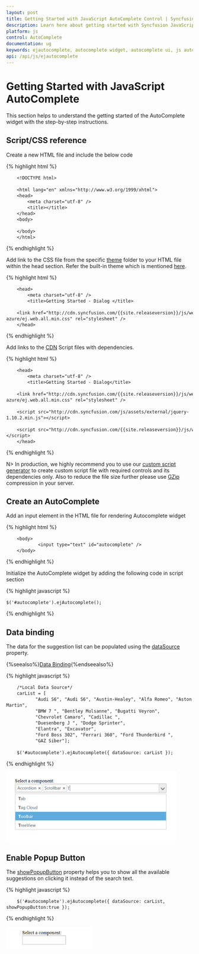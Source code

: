 ```yaml
---
layout: post
title: Getting Started with JavaScript AutoComplete Control | Syncfusion
description: Learn here about getting started with Syncfusion JavaScript AutoComplete control, its elements, and more.
platform: js
control: AutoComplete
documentation: ug
keywords: ejautocomplete, autocomplete widget, autocomplete ui, js autocomplete, jquery autocomplete, web autocomplete, ej autocomplete, essential javascript autocomplete,
api: /api/js/ejautocomplete
---
```


# Getting Started with JavaScript AutoComplete

This section helps to understand the getting started of the AutoComplete widget with the step-by-step instructions.

## Script/CSS reference

Create a new HTML file and include the below code

{% highlight html %}
        
        <!DOCTYPE html>
        
        <html lang="en" xmlns="http://www.w3.org/1999/xhtml">
        <head>
            <meta charset="utf-8" />
            <title></title>
        </head>
        <body>
        
        </body>
        </html>


{% endhighlight %}



Add link to the CSS file from the specific [theme](https://help.syncfusion.com/js/theming-in-essential-javascript-components) folder to your HTML file within the head section. Refer the built-in theme which is mentioned [here](https://help.syncfusion.com/js/theming-in-essential-javascript-components). 

{% highlight html %}
        
        <head>
            <meta charset="utf-8" />
            <title>Getting Started - Dialog </title>
            <link href="http://cdn.syncfusion.com/{{site.releaseversion}}/js/web/flat-azure/ej.web.all.min.css" rel="stylesheet" />
        </head>


{% endhighlight %}



Add links to the [CDN](https://help.syncfusion.com/js/cdn) Script files with dependencies.

{% highlight html %}

        <head>
            <meta charset="utf-8" />
            <title>Getting Started - Dialog</title>
            <link href="http://cdn.syncfusion.com/{{site.releaseversion}}/js/web/flat-azure/ej.web.all.min.css" rel="stylesheet" />
            <script src="http://cdn.syncfusion.com/js/assets/external/jquery-1.10.2.min.js"></script>
            <script src="http://cdn.syncfusion.com/{{site.releaseversion}}/js/web/ej.web.all.min.js"></script>
        </head>


{% endhighlight %}



N> In production, we highly recommend you to use our [custom script generator](https://help.syncfusion.com/js/custom-script-generator) to create custom script file with required controls and its dependencies only. Also to reduce the file size further please use [GZip](https://web.dev/optimizing-content-efficiency-optimize-encoding-and-transfer/?hl=en) compression in your server.



## Create an AutoComplete

Add an input element in the HTML file for rendering Autocomplete widget 



{% highlight html %}

        
        <body>
                <input type="text" id="autocomplete" />
        </body>


{% endhighlight %}



Initialize the AutoComplete widget by adding the following code in script section

{% highlight javascript %}


    $('#autocomplete').ejAutocomplete();



{% endhighlight %}



## Data binding

The data for the suggestion list can be populated using the [dataSource](https://help.syncfusion.com/api/js/ejautocomplete#members:datasource) property. 

{%seealso%}[Data Binding](https://help.syncfusion.com/js/autocomplete/data-binding){%endseealso%}


{% highlight javascript %}


        /*Local Data Source*/
        carList = [
               "Audi S6", "Audi S6", "Austin-Healey", "Alfa Romeo", "Aston Martin",
               "BMW 7 ", "Bentley Mulsanne", "Bugatti Veyron",
               "Chevrolet Camaro", "Cadillac ",
               "Duesenberg J ", "Dodge Sprinter",
               "Elantra", "Excavator",
               "Ford Boss 302", "Ferrari 360", "Ford Thunderbird ",
               "GAZ Siber"];

        $('#autocomplete').ejAutocomplete({ dataSource: carList });


{% endhighlight %}

![Autocomplete-GettingStarted](getting-started_images\getting-started_img1.png)



## Enable Popup Button

The [showPopupButton](https://help.syncfusion.com/api/js/ejautocomplete#members:showpopupbutton) property helps you to show all the available suggestions on clicking it instead of the search text.

{% highlight javascript %}

        
        $('#autocomplete').ejAutocomplete({ dataSource: carList, showPopupButton:true });
        


{% endhighlight %}

![Autocomplete-PopupButton](getting-started_images\getting-started_img2.png)

